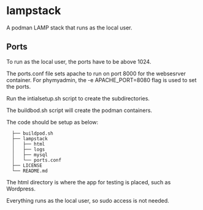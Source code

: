 # lampstack
A podman LAMP stack that runs as the local user.  

## Ports
To run as the local user, the ports have to be above 1024.

The ports.conf file sets apache to run on port 8000 for the websesrver container. For phymyadmin, the   -e APACHE_PORT=8080  flag is used to set the ports. 

Run the intialsetup.sh script to create the subdirectories.

The buildbod.sh script will create the podman containers.

The code should be setup as below:
```
  ├── buildpod.sh
  ├── lampstack
  │   ├── html
  │   ├── logs
  │   ├── mysql
  │   └── ports.conf
  ├── LICENSE
  └── README.md
```
The html directory is where the app for testing is placed, such as Wordpress.

Everything runs as the local user, so sudo access is not needed.  
